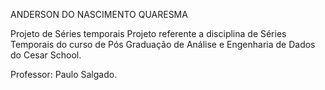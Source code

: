 ANDERSON DO NASCIMENTO QUARESMA

Projeto de Séries temporais
Projeto referente a disciplina de Séries Temporais do curso de Pós Graduação de Análise e Engenharia de Dados do Cesar School.

Professor: Paulo Salgado.

